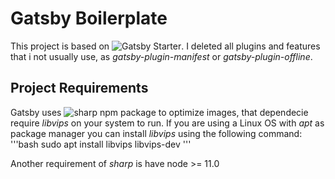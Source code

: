 # Gatsby Boilerplate
This project is based on ![Gatsby Starter](https://github.com/gatsbyjs/gatsby-starter-default).
I deleted all plugins and features that i not usually use, as *gatsby-plugin-manifest* or *gatsby-plugin-offline*.

## Project Requirements
Gatsby uses ![sharp](https://github.com/lovell/sharp) npm package to optimize images, that dependecie require *libvips* on your system to run. If you are using a Linux OS with *apt* as package manager you can install *libvips* using the following command:
'''bash
sudo apt install libvips libvips-dev
'''

Another requirement of *sharp* is have node >= 11.0
